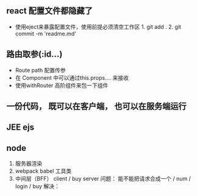 ## react 配置文件都隐藏了
- 使用eject来暴露配置文件，使用前提必须清空工作区   1. git add .   2. git commit -m 'readme.md'


## 路由取参(:id...)
- Route path 配置传参 
- 在 Component 中可以通过this.props.... 来接收
- 使用withRouter 高阶组件来包一下组件

## 一份代码， 既可以在客户端， 也可以在服务端运行

## JEE ejs

## node
1. 服务器渲染
2. webpack babel 工具类
3. 中间层（BFF）
    client / buy server 
    问题： 能不能把请求合成一个
    / num
    / login
    / buy
    解决： 